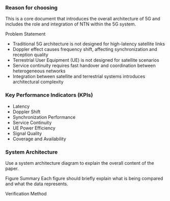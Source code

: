 ### Reason for choosing
This is a core document that introduces the overall architecture of 5G and includes the role and integration of NTN within the 5G system.

Problem Statement
- Traditional 5G architecture is not designed for high-latency satellite links
- Doppler effect causes frequency shift, affecting synchronization and reception quality
- Terrestrial User Equipment (UE) is not designed for satellite scenarios 
- Service continuity requires fast handover and coordination between heterogeneous networks
- Integration between satellite and terrestrial systems introduces architectural complexity 
### Key Performance Indicators (KPIs)
- Latency
- Doppler Shift
- Synchronization Performance
- Service Continuity
- UE Power Efficiency
- Signal Quality
- Coverage and Availability
### System Architecture
Use a system architecture diagram to explain the overall content of the paper.

Figure Summary
Each figure should briefly explain what is being compared and what the data represents.

Verification Method

